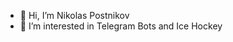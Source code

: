 - 👋 Hi, I’m Nikolas Postnikov
- 👀 I’m interested in Telegram Bots and Ice Hockey

<!---
GoodNik88/GoodNik88 is a ✨ special ✨ repository because its `README.md` (this file) appears on your GitHub profile.
You can click the Preview link to take a look at your changes.
--->
